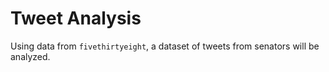 # Tweet Analysis
Using data from `fivethirtyeight`, a dataset of tweets from senators will be analyzed. 